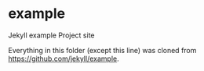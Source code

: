 example
=======

Jekyll example Project site

Everything in this folder (except this line) was cloned from https://github.com/jekyll/example.
